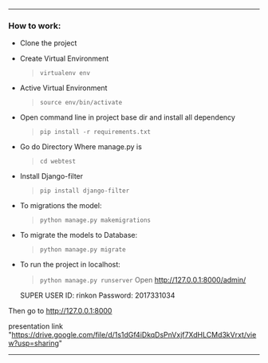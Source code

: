 
***
### How to work:
 * Clone the project
 * Create Virtual Environment
   >  `virtualenv env`
 * Active Virtual Environment
   >  `source env/bin/activate`
 * Open command line in project base dir and install all dependency
   > `pip install -r requirements.txt`

 * Go do Directory Where manage.py is
   > `cd webtest`
 * Install Django-filter
   > `pip install django-filter`
 * To migrations the model:
   > `python manage.py makemigrations`
 
 * To migrate the models to Database: 
   > `python manage.py migrate` 
 * To run the project in localhost:
   > `python manage.py runserver`
  Open http://127.0.0.1:8000/admin/

  
   SUPER USER
   ID: rinkon
   Password: 2017331034
  
  Then go to
  http://127.0.0.1:8000
  
  presentation link
  "https://drive.google.com/file/d/1s1dGf4iDkqDsPnVxjf7XdHLCMd3kVrxt/view?usp=sharing"

   
***  
